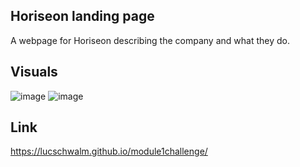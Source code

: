 ## Horiseon landing page
A webpage for Horiseon describing the company and what they do.

## Visuals
![image](https://user-images.githubusercontent.com/130501111/236344619-add77cb2-c00f-4d33-a1b3-8e84bf18fd1c.png)
![image](https://user-images.githubusercontent.com/130501111/236344660-dac2499d-5b75-4bbd-a4ab-a592bff03e40.png)

## Link
https://lucschwalm.github.io/module1challenge/
